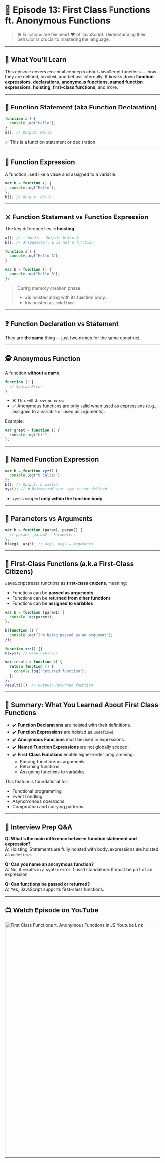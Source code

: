 # 📘 Episode 13: First Class Functions ft. Anonymous Functions

> ⚙️ Functions are the heart ♥ of JavaScript. Understanding their behavior is crucial to mastering the language.

---

## 🧠 What You'll Learn

This episode covers essential concepts about JavaScript functions — how they are defined, invoked, and behave internally. It breaks down **function expressions**, **declarations**, **anonymous functions**, **named function expressions**, **hoisting**, **first-class functions**, and more.

---

## 🧾 Function Statement (aka Function Declaration)

```js
function a() {
  console.log("Hello");
}
a(); // Output: Hello
```

✅ This is a function statement or declaration.

---

## 🧾 Function Expression

A function used like a value and assigned to a variable.

```js
var b = function () {
  console.log("Hello");
};
b(); // Output: Hello
```

---

## ⚔️ Function Statement vs Function Expression

The key difference lies in **hoisting**.

```js
a(); // ✅ Works - Output: Hello A
b(); // ❌ TypeError: b is not a function

function a() {
  console.log("Hello A");
}

var b = function () {
  console.log("Hello B");
};
```

> During memory creation phase:
> - `a` is hoisted along with its function body.
> - `b` is hoisted as `undefined`.

---

## ❓ Function Declaration vs Statement

They are **the same** thing — just two names for the same construct.

---

## 🕵️ Anonymous Function

A function **without a name**.

```js
function () {
  // Syntax Error
}
```

- ❌ This will throw an error.
- ✅ Anonymous functions are only valid when used as expressions (e.g., assigned to a variable or used as arguments).

Example:

```js
var greet = function () {
  console.log("Hi");
};
```

---

## 🧾 Named Function Expression

```js
var b = function xyz() {
  console.log("b called");
};
b(); // Output: b called
xyz(); // ❌ ReferenceError: xyz is not defined
```

- `xyz` is scoped **only within the function body**.

---

## 🧩 Parameters vs Arguments

```js
var b = function (param1, param2) {
  // param1, param2 → Parameters
};
b(arg1, arg2); // arg1, arg2 → Arguments
```

---

## 🚀 First-Class Functions (a.k.a First-Class Citizens)

JavaScript treats functions as **first-class citizens**, meaning:

- Functions can be **passed as arguments**
- Functions can be **returned from other functions**
- Functions can be **assigned to variables**

```js
var b = function (param1) {
  console.log(param1);
};

b(function () {
  console.log("I'm being passed as an argument");
});

function xyz() {}
b(xyz); // Same behavior

var result = function () {
  return function () {
    console.log("Returned function");
  };
};
result()(); // Output: Returned function
```

---

## 🧠 Summary: What You Learned About First Class Functions

- ✔️ **Function Declarations** are hoisted with their definitions.
- ✔️ **Function Expressions** are hoisted as `undefined`.
- ✔️ **Anonymous Functions** must be used in expressions.
- ✔️ **Named Function Expressions** are not globally scoped.
- ✔️ **First-Class Functions** enable higher-order programming:
  - Passing functions as arguments
  - Returning functions
  - Assigning functions to variables

This feature is foundational for:
- Functional programming
- Event handling
- Asynchronous operations
- Composition and currying patterns

---

## 💬 Interview Prep Q&A

**Q: What’s the main difference between function statement and expression?**  
A: Hoisting. Statements are fully hoisted with body; expressions are hoisted as `undefined`.

**Q: Can you name an anonymous function?**  
A: No, it results in a syntax error if used standalone. It must be part of an expression.

**Q: Can functions be passed or returned?**  
A: Yes, JavaScript supports first-class functions.

---

## 📺 Watch Episode on YouTube

<a href="https://www.youtube.com/watch?v=SHINoHxvTso&ab_channel=AkshaySaini" target="_blank"><img src="https://img.youtube.com/vi/SHINoHxvTso/0.jpg" width="750"
alt="First Class Functions ft. Anonymous Functions in JS Youtube Link"/></a>

---
